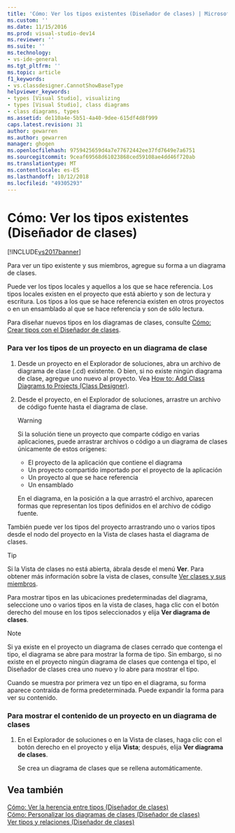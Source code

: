 ```yaml
---
title: 'Cómo: Ver los tipos existentes (Diseñador de clases) | Microsoft Docs'
ms.custom: ''
ms.date: 11/15/2016
ms.prod: visual-studio-dev14
ms.reviewer: ''
ms.suite: ''
ms.technology:
- vs-ide-general
ms.tgt_pltfrm: ''
ms.topic: article
f1_keywords:
- vs.classdesigner.CannotShowBaseType
helpviewer_keywords:
- types [Visual Studio], visualizing
- types [Visual Studio], class diagrams
- class diagrams, types
ms.assetid: de110a4e-5b51-4a40-9dee-615df4d8f999
caps.latest.revision: 31
author: gewarren
ms.author: gewarren
manager: ghogen
ms.openlocfilehash: 9759425659d4a7e77672442ee37fd7649e7a6751
ms.sourcegitcommit: 9ceaf69568d61023868ced59108ae4dd46f720ab
ms.translationtype: MT
ms.contentlocale: es-ES
ms.lasthandoff: 10/12/2018
ms.locfileid: "49305293"
---
```

# <a name="how-to-view-existing-types-class-designer"></a>Cómo: Ver los tipos existentes (Diseñador de clases)
[!INCLUDE[vs2017banner](../includes/vs2017banner.md)]

Para ver un tipo existente y sus miembros, agregue su forma a un diagrama de clases.  
  
 Puede ver los tipos locales y aquellos a los que se hace referencia. Los tipos locales existen en el proyecto que está abierto y son de lectura y escritura. Los tipos a los que se hace referencia existen en otros proyectos o en un ensamblado al que se hace referencia y son de sólo lectura.  
  
 Para diseñar nuevos tipos en los diagramas de clases, consulte [Cómo: Crear tipos con el Diseñador de clases](../ide/how-to-create-types-by-using-class-designer.md).  
  
### <a name="to-see-types-in-a-project-on-a-class-diagram"></a>Para ver los tipos de un proyecto en un diagrama de clase  
  
1.  Desde un proyecto en el Explorador de soluciones, abra un archivo de diagrama de clase (.cd) existente. O bien, si no existe ningún diagrama de clase, agregue uno nuevo al proyecto. Vea [How to: Add Class Diagrams to Projects (Class Designer)](../ide/how-to-add-class-diagrams-to-projects-class-designer.md).  
  
2.  Desde el proyecto, en el Explorador de soluciones, arrastre un archivo de código fuente hasta el diagrama de clase.  
  
    > [!WARNING]
    >  Si la solución tiene un proyecto que comparte código en varias aplicaciones, puede arrastrar archivos o código a un diagrama de clases únicamente de estos orígenes:  
    >   
    >  -   El proyecto de la aplicación que contiene el diagrama  
    > -   Un proyecto compartido importado por el proyecto de la aplicación  
    > -   Un proyecto al que se hace referencia  
    > -   Un ensamblado  
  
     En el diagrama, en la posición a la que arrastró el archivo, aparecen formas que representan los tipos definidos en el archivo de código fuente.  
  
 También puede ver los tipos del proyecto arrastrando uno o varios tipos desde el nodo del proyecto en la Vista de clases hasta el diagrama de clases.  
  
> [!TIP]
>  Si la Vista de clases no está abierta, ábrala desde el menú **Ver**. Para obtener más información sobre la vista de clases, consulte [Ver clases y sus miembros](http://msdn.microsoft.com/en-us/71e9e8f3-261a-4e0c-87bf-5ec48b8bf333).  
  
 Para mostrar tipos en las ubicaciones predeterminadas del diagrama, seleccione uno o varios tipos en la vista de clases, haga clic con el botón derecho del mouse en los tipos seleccionados y elija **Ver diagrama de clases**.  
  
> [!NOTE]
>  Si ya existe en el proyecto un diagrama de clases cerrado que contenga el tipo, el diagrama se abre para mostrar la forma de tipo. Sin embargo, si no existe en el proyecto ningún diagrama de clases que contenga el tipo, el Diseñador de clases crea uno nuevo y lo abre para mostrar el tipo.  
  
 Cuando se muestra por primera vez un tipo en el diagrama, su forma aparece contraída de forma predeterminada. Puede expandir la forma para ver su contenido.  
  
### <a name="to-display-the-contents-of-a-project-in-a-class-diagram"></a>Para mostrar el contenido de un proyecto en un diagrama de clases  
  
1.  En el Explorador de soluciones o en la Vista de clases, haga clic con el botón derecho en el proyecto y elija **Vista**; después, elija **Ver diagrama de clases**.  
  
     Se crea un diagrama de clases que se rellena automáticamente.  
  
## <a name="see-also"></a>Vea también  
 [Cómo: Ver la herencia entre tipos (Diseñador de clases)](../ide/how-to-view-inheritance-between-types-class-designer.md)   
 [Cómo: Personalizar los diagramas de clases (Diseñador de clases)](../ide/how-to-customize-class-diagrams-class-designer.md)   
 [Ver tipos y relaciones (Diseñador de clases)](../ide/viewing-types-and-relationships-class-designer.md)



